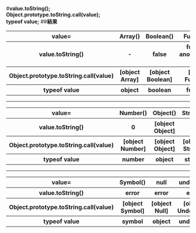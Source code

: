 #**value.toString();<br>Object.prototype.toString.call(value);<br>typeof value;**
##**結果**
<table>
<tr>
<th>value=</th>
<th>Array()</th>
<th>Boolean()</th>
<th>Function()</th>
</tr>
<tr>
<th>value.toString()</th>
<th>-</th>
<th>false</th>
<th>function anonymous(){}</th>
</tr>
<tr>
<th>Object.prototype.toString.call(value)</th>
<th>[object Array]</th>
<th>[object Boolean]</th>
<th>[object Function]</th>
</tr>
<tr>
<th>typeof value</th>
<th>object</th>
<th>boolean</th>
<th>function</th>
</tr>
</table>

---
<table>
<tr>
<th>value=</th>
<th>Number()</th>
<th>Object()</th>
<th>String()</th>
</tr>
<tr>
<th>value.toString()</th>
<th>0</th>
<th>[object Object]</th>
<th>-</th>
</tr>
<tr>
<th>Object.prototype.toString.call(value)</th>
<th>[object Number]</th>
<th>[object Object]</th>
<th>[object String]</th>
</tr>
<tr>
<th>typeof value</th>
<th>number</th>
<th>object</th>
<th>string</th>
</tr>
</table>

---
<table>
<tr>
<th>value=</th>
<th>Symbol()</th>
<th>null</th>
<th>undefined</th>
</tr>
<tr>
<th>value.toString()</th>
<th>error</th>
<th>error</th>
<th>error</th>
</tr>
<tr>
<th>Object.prototype.toString.call(value)</th>
<th>[object Symbol]</th>
<th>[object Null]</th>
<th>[object Undefined]</th>
</tr>
<tr>
<th>typeof value</th>
<th>symbol</th>
<th>object</th>
<th>undefined</th>
</tr>
</table>

